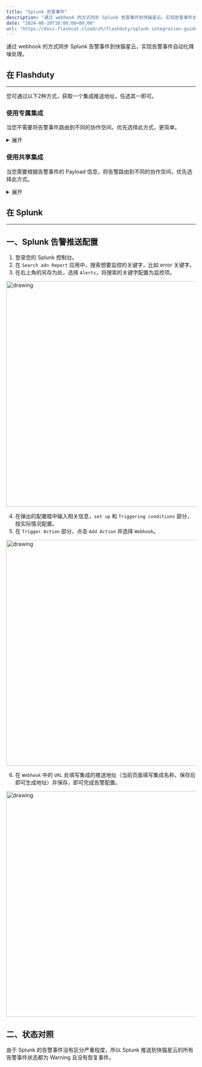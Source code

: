 ```yaml
---
title: "Splunk 告警事件"
description: "通过 webhook 的方式同步 Splunk 告警事件到快猫星云，实现告警事件自动化降噪处理"
date: "2024-08-20T10:00:00+08:00"
url: "https://docs.flashcat.cloud/zh/flashduty/splunk-integration-guide"
---
```


通过 webhook 的方式同步 Splunk 告警事件到快猫星云，实现告警事件自动化降噪处理。

## 在 Flashduty
---
您可通过以下2种方式，获取一个集成推送地址，任选其一即可。

### 使用专属集成

当您不需要将告警事件路由到不同的协作空间，优先选择此方式，更简单。

<details>
  <summary>展开</summary>
  
  1. 进入 Flashduty 控制台，选择 **协作空间**，进入某个空间的详情页面
  2. 选择 **集成数据** tab，点击 **添加一个集成**，进入添加集成页面
  3. 选择 **Splunk** 集成，点击 **保存**，生成卡片。
  4. 点击生成的卡片，可以查看到 **推送地址**，复制备用，完成。
  
    
</details>

### 使用共享集成

当您需要根据告警事件的 Payload 信息，将告警路由到不同的协作空间，优先选择此方式。

<details>
  <summary>展开</summary>
  
  1. 进入 Flashduty 控制台，选择 **集成中心=>告警事件**，进入集成选择页面。
  2. 选择 **Splunk** 集成：
        - **集成名称**：为当前集成定义一个名称。
  3. 点击 **保存** 后，复制当前页面的新生成的 **推送地址** 备用。
  4. 点击 **创建路由**，为集成配置路由规则。您可以按条件匹配不同的告警到不同的协作空间，也可以直接设置默认协作空间作为兜底，后续再按需调整。
  5. 完成。
    
</details>



## 在 Splunk
---

<div class="md-block">

## 一、Splunk 告警推送配置

1. 登录您的 Splunk 控制台。
2. 在 `Search adn Report` 应用中，搜索想要监控的关键字，比如 error 关键字。
3. 在右上角的另存为处，选择 `Alerts`，将搜索的关键字配置为监控项。

<img alt="drawing" width="600" src="https://download.flashcat.cloud/flashduty/doc/splunk-1.png" />

4. 在弹出的配置框中输入相关信息，`set up` 和 `Triggering conditions` 部分，按实际情况配置。
5. 在 `Trigger Action` 部分，点击 `Add Action` 并选择 `Webhook`。

<img alt="drawing" width="600" src="https://download.flashcat.cloud/flashduty/doc/splunk-2.png" />

6. 在 `Webhook` 中的 `URL` 处填写集成的推送地址（当前页面填写集成名称，保存后即可生成地址）并保存，即可完成告警配置。

<img alt="drawing" width="600" src="https://download.flashcat.cloud/flashduty/doc/splunk-3.png" />

</dev>

## 二、状态对照

<div class="md-block">
由于 Splunk 的告警事件没有区分严重程度，所以 Splunk 推送到快猫星云的所有告警事件状态都为 Warning 且没有恢复事件。
</div>
